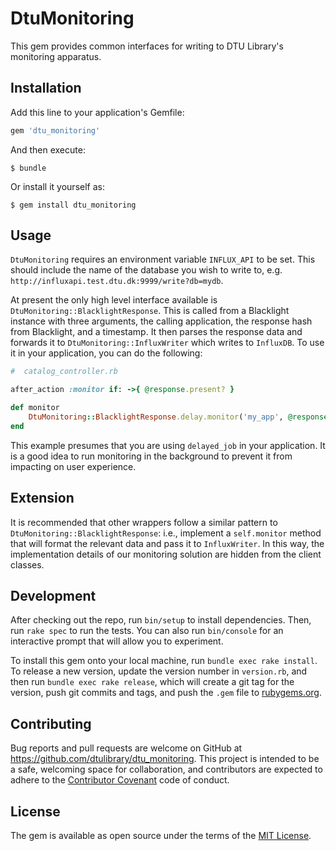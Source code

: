 # DtuMonitoring

This gem provides common interfaces for writing to DTU Library's monitoring apparatus.

## Installation

Add this line to your application's Gemfile:

```ruby
gem 'dtu_monitoring'
```

And then execute:

    $ bundle

Or install it yourself as:

    $ gem install dtu_monitoring

## Usage

`DtuMonitoring` requires an environment variable `INFLUX_API` to be set. This should include the name of the database you wish to write to, e.g. `http://influxapi.test.dtu.dk:9999/write?db=mydb`.  

At present the only high level interface available is `DtuMonitoring::BlacklightResponse`. This is called from a Blacklight instance with three arguments, the calling application, the response hash from Blacklight, and a timestamp. It then parses the response data and forwards it to `DtuMonitoring::InfluxWriter` which writes to `InfluxDB`. To use it in your application, you can do the following:

```ruby
#  catalog_controller.rb

after_action :monitor if: ->{ @response.present? }

def monitor
    DtuMonitoring::BlacklightResponse.delay.monitor('my_app', @response, Time.now.to_i)
end
```    
This example presumes that you are using `delayed_job` in your application. It is a good idea to run monitoring in the background to prevent it from impacting on user experience.  

## Extension

It is recommended that other wrappers follow a similar pattern to `DtuMonitoring::BlacklightResponse`: i.e., implement a `self.monitor` method that will format the relevant data and pass it to `InfluxWriter`. In this way, the implementation details of our monitoring solution are hidden from the client classes.

## Development

After checking out the repo, run `bin/setup` to install dependencies. Then, run `rake spec` to run the tests. You can also run `bin/console` for an interactive prompt that will allow you to experiment.

To install this gem onto your local machine, run `bundle exec rake install`. To release a new version, update the version number in `version.rb`, and then run `bundle exec rake release`, which will create a git tag for the version, push git commits and tags, and push the `.gem` file to [rubygems.org](https://rubygems.org).

## Contributing

Bug reports and pull requests are welcome on GitHub at https://github.com/dtulibrary/dtu_monitoring. This project is intended to be a safe, welcoming space for collaboration, and contributors are expected to adhere to the [Contributor Covenant](http://contributor-covenant.org) code of conduct.


## License

The gem is available as open source under the terms of the [MIT License](http://opensource.org/licenses/MIT).

